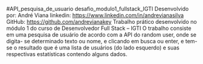 #API_pesquisa_de_usuario
desafio_modulo1_fullstack_IGTI
Desenvolvido por: André Viana linkedin: https://www.linkedin.com/in/andrevianasilva GitHub: https://github.com/andrevianakey Trabalho prático desenvolvido no módulo 1 do curso de Desenvolvedor Full Stack – IGTI O trabalho consiste em uma pesquisa de usuário de acordo com a API do random user, onde se digita- se determinado texto ou nome, e clicando em busca ou enter, e tem-se o resultado que é uma lista de usuários (do lado esquerdo) e suas respectivas estatísticas contendo alguns dados. 
